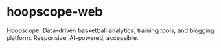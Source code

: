 # hoopscope-web
Hoopscope: Data-driven basketball analytics, training tools, and blogging platform. Responsive, AI-powered, accessible.
